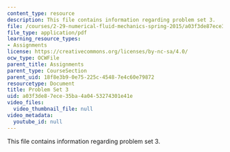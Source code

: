 ```yaml
---
content_type: resource
description: This file contains information regarding problem set 3.
file: /courses/2-29-numerical-fluid-mechanics-spring-2015/a03f3de87ece35ba4a0453274301e41e_MIT2_29S15_PS3_SP2015_v1.pdf
file_type: application/pdf
learning_resource_types:
- Assignments
license: https://creativecommons.org/licenses/by-nc-sa/4.0/
ocw_type: OCWFile
parent_title: Assignments
parent_type: CourseSection
parent_uid: 18f8e3b9-0e75-225c-4548-7e4c60e79872
resourcetype: Document
title: Problem Set 3
uid: a03f3de8-7ece-35ba-4a04-53274301e41e
video_files:
  video_thumbnail_file: null
video_metadata:
  youtube_id: null
---
```

This file contains information regarding problem set 3.